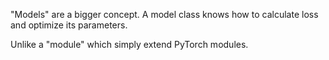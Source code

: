 "Models" are a bigger concept.
A model class knows how to calculate loss and optimize its parameters.

Unlike a "module" which simply extend PyTorch modules.
